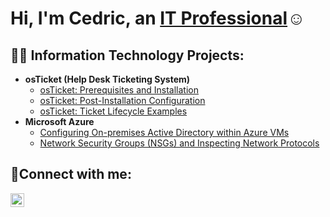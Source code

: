 <h1>Hi, I'm Cedric, an <a href="https://linkedin.com/in/cedricparson32">IT Professional</a>☺</h1>

<h2>👨‍💻 Information Technology Projects:</h2>

- <b>osTicket (Help Desk Ticketing System)</b>
  - [osTicket: Prerequisites and Installation](https://github.com/cparson109/osticket-prereqs)
  - [osTicket: Post-Installation Configuration](https://github.com/cparson109/post-install-config)
  - [osTicket: Ticket Lifecycle Examples](https://github.com/cparson109/ticket-lifecycle)
- <b>Microsoft Azure</b>
  - [Configuring On-premises Active Directory within Azure VMs](https://github.com/cparson109/configure-ad)
  - [Network Security Groups (NSGs) and Inspecting Network Protocols](https://github.com/cparson109/azure-network-protocols)

<h2>🤳Connect with me:</h2>

[<img align="left" alt="Josh | LinkedIn" width="22px" src="https://cdn.jsdelivr.net/npm/simple-icons@v3/icons/linkedin.svg" />][linkedin]

[linkedin]: https://linkedin.com/in/cedricparson32
